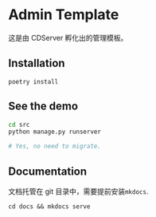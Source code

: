 # Admin Template

这是由 CDServer 孵化出的管理模板。

## Installation

`poetry install`


## See the demo

```bash
cd src
python manage.py runserver

# Yes, no need to migrate.
```

## Documentation

文档托管在 git 目录中，需要提前安装`mkdocs`.

`cd docs && mkdocs serve`